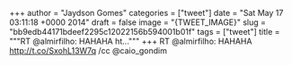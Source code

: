 
+++
author = "Jaydson Gomes"
categories = ["tweet"]
date = "Sat May 17 03:11:18 +0000 2014"
draft = false
image = "{TWEET_IMAGE}"
slug = "bb9edb44171bdeef2295c12022156b594001b01f"
tags = ["tweet"]
title = """RT @almirfilho: HAHAHA ht..."""
+++
RT @almirfilho: HAHAHA http://t.co/SxohL13W7q /cc @caio_gondim
